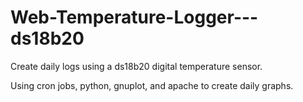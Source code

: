 # Web-Temperature-Logger---ds18b20
Create daily logs using a ds18b20 digital temperature sensor.

Using cron jobs, python, gnuplot, and apache to create daily graphs.
